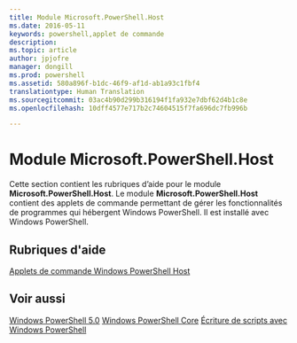 ```yaml
---
title: Module Microsoft.PowerShell.Host
ms.date: 2016-05-11
keywords: powershell,applet de commande
description: 
ms.topic: article
author: jpjofre
manager: dongill
ms.prod: powershell
ms.assetid: 580a896f-b1dc-46f9-af1d-ab1a93c1fbf4
translationtype: Human Translation
ms.sourcegitcommit: 03ac4b90d299b316194f1fa932e7dbf62d4b1c8e
ms.openlocfilehash: 10dff4577e717b2c74604515f7fa696dc7fb996b

---
```


# Module Microsoft.PowerShell.Host
Cette section contient les rubriques d’aide pour le module **Microsoft.PowerShell.Host**. Le module **Microsoft.PowerShell.Host** contient des applets de commande permettant de gérer les fonctionnalités de programmes qui hébergent Windows PowerShell. Il est installé avec Windows PowerShell.

## Rubriques d'aide
[Applets de commande Windows PowerShell Host](http://go.microsoft.com/fwlink/?LinkID=245859)

## Voir aussi
[Windows PowerShell 5.0](Windows-PowerShell-5.0.md)
[Windows PowerShell Core](https://technet.microsoft.com/en-us/library/4b75f1e4-f327-48f3-92ab-bf5435094d41)
[Écriture de scripts avec Windows PowerShell](../../getting-started/fundamental/Scripting-with-Windows-PowerShell.md)




<!--HONumber=Aug16_HO3-->


